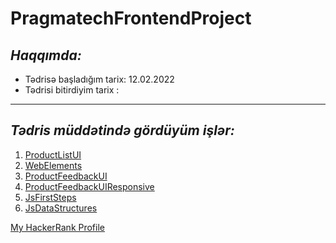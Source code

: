 #  PragmatechFrontendProject
## *Haqqımda:*
 * Tədrisə başladığım tarix: 12.02.2022
 * Tədrisi bitirdiyim tarix :
 ---
 ## *Tədris müddətində gördüyüm işlər:*
   1. [ProductListUI ](https://github.com/GulcinMustafazada/PragmatechFrontendProject/tree/master/ProductListUI)
   2. [WebElements](https://github.com/GulcinMustafazada/PragmatechFrontendProject/tree/master/WebElements)
   3. [ProductFeedbackUI](https://github.com/GulcinMustafazada/PragmatechFrontendProject/tree/master/ProductFeedbackUI)
   4. [ProductFeedbackUIResponsive](https://github.com/GulcinMustafazada/PragmatechFrontendProject/tree/master/ProductFeedbackUIResponsive)
   5. [JsFirstSteps](https://github.com/GulcinMustafazada/PragmatechFrontendProject/tree/master/JsFirstSteps)
   6. [JsDataStructures](https://github.com/GulcinMustafazada/PragmatechFrontendProject/tree/master/JsDataStructures)
   

[My HackerRank Profile](https://www.hackerrank.com/gulcinmustafaza2?hr_r=1)